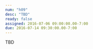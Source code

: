 ```yaml
---
num: "h09"
desc: "TBD"
ready: false
assigned: 2016-07-06 09:00:00.00-7:00
due: 2016-07-14 09:30:00.00-7:00
---
```


TBD
